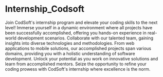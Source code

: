 # Internship_Codsoft

Join CodSoft's internship program and elevate your coding skills to the next level! Immerse yourself in a dynamic environment where all projects have been successfully accomplished, offering you hands-on experience in real-world development scenarios. Collaborate with our talented team, gaining insights into diverse technologies and methodologies. From web applications to mobile solutions, our accomplished projects span various domains, providing you with a holistic understanding of software development. Unlock your potential as you work on innovative solutions and learn from accomplished mentors. Seize the opportunity to refine your coding prowess with CodSoft's internship where excellence is the norm.
